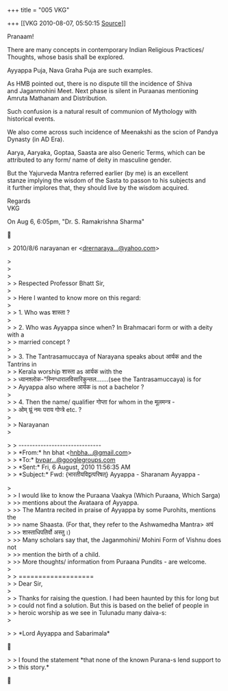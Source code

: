 +++
title = "005 VKG"

+++
[[VKG	2010-08-07, 05:50:15 [Source](https://groups.google.com/g/bvparishat/c/Lz9CCNwfmso)]]



Pranaam!

There are many concepts in contemporary Indian Religious Practices/  
Thoughts, whose basis shall be explored.

Ayyappa Puja, Nava Graha Puja are such examples.

As HMB pointed out, there is no dispute till the incidence of Shiva  
and Jaganmohini Meet. Next phase is silent in Puraanas mentioning  
Amruta Mathanam and Distribution.

Such confusion is a natural result of communion of Mythology with  
historical events.

We also come across such incidence of Meenakshi as the scion of Pandya  
Dynasty (in AD Era).

Aarya, Aaryaka, Goptaa, Saasta are also Generic Terms, which can be  
attributed to any form/ name of deity in masculine gender.

But the Yajurveda Mantra referred earlier (by me) is an excellent  
stanze implying the wisdom of the Sasta to passon to his subjects and  
it further implores that, they should live by the wisdom acquired.

Regards  
VKG

On Aug 6, 6:05pm, "Dr. S. Ramakrishna Sharma"



\> 2010/8/6 narayanan er \<[drernaraya...@yahoo.com]()\>

  
\>  
\>  
\>  
\> \> Respected Professor Bhatt Sir,  
\>  
\> \> Here I wanted to know more on this regard:  
\>  
\> \> 1. Who was शास्ता ?  
\>  
\> \> 2. Who was Ayyappa since when? In Brahmacari form or with a deity with a  
\> \> married concept ?  
\>  
\> \> 3. The Tantrasamuccaya of Narayana speaks about आर्यक and the Tantrins in  
\> \> Kerala worship शास्ता as आर्यक with the  
\> \> ध्यानश्लोक-"स्निग्धारालविसारिकुन्तल.......(see the Tantrasamuccaya) is for  
\> \> Ayyappa also where आर्यक is not a bachelor ?  
\>  
\> \> 4. Then the name/ qualifier गोप्ता for whom in the मूलमन्त्र -  
\> \> ओम् घ्रूं नमः पराय गोप्त्रे etc. ?  
\>  
\> \> Narayanan  
\>  

\> \> ------------------------------  
\> \> \*From:\* hn bhat \<[hnbha...@gmail.com]()\>  
\> \> \*To:\* [bvpar...@googlegroups.com]()  
\> \> \*Sent:\* Fri, 6 August, 2010 11:56:35 AM  
\> \> \*Subject:\* Fwd: {भारतीयविद्वत्परिषत्} Ayyappa - Sharanam Ayyappa -

  
\>  
\> \> I would like to know the Puraana Vaakya (Which Puraana, Which Sarga)  
\> \>\> mentions about the Avataara of Ayyappa.  
\> \>\> The Mantra recited in praise of Ayyappa by some Purohits, mentions the  
\> \>\> name Shaasta. (For that, they refer to the Ashwamedha Mantra> अयं  
\> \>\> शास्ताधिपतिर्वो अस्तु।)  
\> \>\> Many scholars say that, the Jaganmohini/ Mohini Form of Vishnu does not  
\> \>\> mention the birth of a child.  
\> \>\> More thoughts/ information from Puraana Pundits - are welcome.  
\>  
\> \> ===================  
\> \> Dear Sir,  
\>  
\> \> Thanks for raising the question. I had been haunted by this for long but  
\> \> could not find a solution. But this is based on the belief of people in  
\> \> heroic worship as we see in Tulunadu many daiva-s:  
\>  

\> \> \*Lord Ayyappa and Sabarimala\*



\> \> I found the statement \*that none of the known Purana-s lend support to  
\> \> this story.\*




